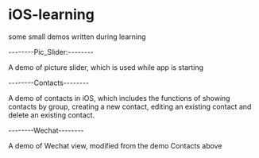 # iOS-learning
some small demos written during learning


--------Pic_Slider:--------

A demo of picture slider, which is used while app is starting


--------Contacts--------

A demo of contacts in iOS, which includes the functions of showing contacts by group, creating a new contact, editing an existing contact and delete an existing contact.


--------Wechat--------

A demo of Wechat view, modified from the demo Contacts above
